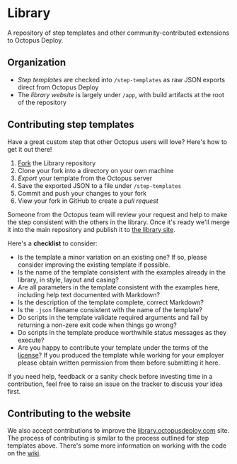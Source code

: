 Library
=======

A repository of step templates and other community-contributed extensions to Octopus Deploy.

Organization
------------

* *Step templates* are checked into `/step-templates` as raw JSON exports direct from Octopus Deploy
* The *library website* is largely under `/app`, with build artifacts at the root of the repository

Contributing step templates
---------------------------

Have a great custom step that other Octopus users will love? Here's how to get it out there!

1. [Fork](https://github.com/OctopusDeploy/Library/fork) the Library repository
2. Clone your fork into a directory on your own machine
3. _Export_ your template from the Octopus server
4. Save the exported JSON to a file under `/step-templates`
5. Commit and push your changes to your fork
6. View your fork in GitHub to create a _pull request_

Someone from the Octopus team will review your request and help to make the step consistent with the others in the library. Once it's ready we'll merge it into the main repository and publish it to [the library site](http://library.octopusdeploy.com).

Here's a **checklist** to consider:

* Is the template a minor variation on an existing one? If so, please consider improving the existing template if possible.
* Is the name of the template consistent with the examples already in the library, in style, layout and casing?
* Are all parameters in the template consistent with the examples here, including help text documented with Markdown?
* Is the description of the template complete, correct Markdown?
* Is the `.json` filename consistent with the name of the template?
* Do scripts in the template validate required arguments and fail by returning a non-zere exit code when things go wrong?
* Do scripts in the template produce worthwhile status messages as they execute?
* Are you happy to contribute your template under the terms of the [license](https://github.com/OctopusDeploy/Library/blob/master/LICENSE)? If you produced the template while working for your employer please obtain written permission from them before submitting it here.

If you need help, feedback or a sanity check before investing time in a contribution, feel free to raise an issue on the tracker to discuss your idea first.

Contributing to the website
---------------------------

We also accept contributions to improve the [library.octopusdeploy.com](http://library.octopusdeploy.com) site. The process of contributing is similar to the process outlined for step templates above. There's some more information on working with the code on the [wiki](https://github.com/OctopusDeploy/Library/wiki/BuildingTheSite).
